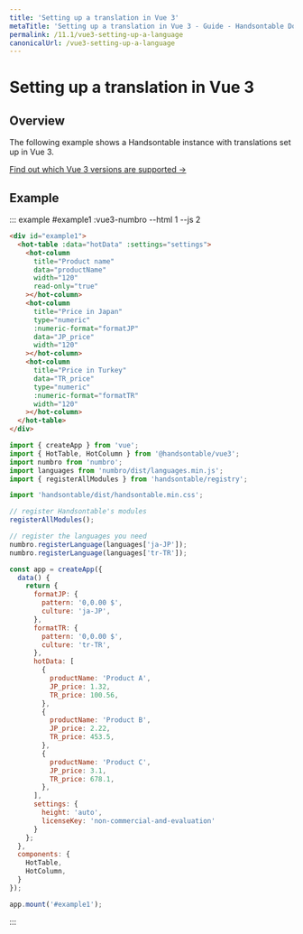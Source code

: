 ```yaml
---
title: 'Setting up a translation in Vue 3'
metaTitle: 'Setting up a translation in Vue 3 - Guide - Handsontable Documentation'
permalink: /11.1/vue3-setting-up-a-language
canonicalUrl: /vue3-setting-up-a-language
---
```


# Setting up a translation in Vue 3

## Overview

The following example shows a Handsontable instance with translations set up in Vue 3.

[Find out which Vue 3 versions are supported &#8594;](@/guides/integrate-with-vue3/vue3-installation.md#vue-3-version-support)

## Example

::: example #example1 :vue3-numbro --html 1 --js 2
```html
<div id="example1">
  <hot-table :data="hotData" :settings="settings">
    <hot-column
      title="Product name"
      data="productName"
      width="120"
      read-only="true"
    ></hot-column>
    <hot-column
      title="Price in Japan"
      type="numeric"
      :numeric-format="formatJP"
      data="JP_price"
      width="120"
    ></hot-column>
    <hot-column
      title="Price in Turkey"
      data="TR_price"
      type="numeric"
      :numeric-format="formatTR"
      width="120"
    ></hot-column>
  </hot-table>
</div>
```

```js
import { createApp } from 'vue';
import { HotTable, HotColumn } from '@handsontable/vue3';
import numbro from 'numbro';
import languages from 'numbro/dist/languages.min.js';
import { registerAllModules } from 'handsontable/registry';

import 'handsontable/dist/handsontable.min.css';

// register Handsontable's modules
registerAllModules();

// register the languages you need
numbro.registerLanguage(languages['ja-JP']);
numbro.registerLanguage(languages['tr-TR']);

const app = createApp({
  data() {
    return {
      formatJP: {
        pattern: '0,0.00 $',
        culture: 'ja-JP',
      },
      formatTR: {
        pattern: '0,0.00 $',
        culture: 'tr-TR',
      },
      hotData: [
        {
          productName: 'Product A',
          JP_price: 1.32,
          TR_price: 100.56,
        },
        {
          productName: 'Product B',
          JP_price: 2.22,
          TR_price: 453.5,
        },
        {
          productName: 'Product C',
          JP_price: 3.1,
          TR_price: 678.1,
        },
      ],
      settings: {
        height: 'auto',
        licenseKey: 'non-commercial-and-evaluation'
      }
    };
  },
  components: {
    HotTable,
    HotColumn,
  }
});

app.mount('#example1');
```
:::
